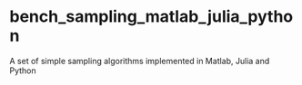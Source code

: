 # bench_sampling_matlab_julia_python
A set of simple sampling algorithms implemented in Matlab, Julia and Python
